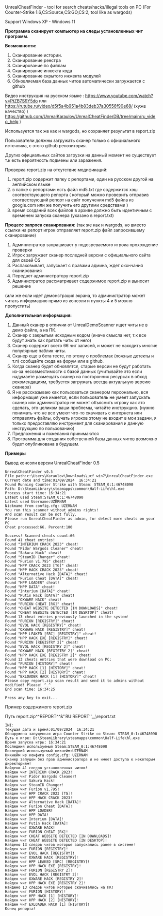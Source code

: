 UnrealCheatFinder - tool for search cheats/hacks/illegal tools on PC 
(For Counter-Strike 1.6,CS:Source,CS:GO,CS:2, tool like as wargods)

Support Windows XP - Windows 11

**Программа сканирует компьютер на следы установленных чит программ.**

**Возможности:**
1. Сканирование истории.
2. Сканирование реестра
3. Сканирование по файлам
4. Сканирование инжекта кода
5. Сканирование скрытого инжекта модулей
6. Обновляемая база данных читов автоматически загружается с github

Видео инструкция на русском языке : 
https://www.youtube.com/watch?v=PtZB7S9Y5do 
или https://rutube.ru/video/d5f5a4b951a4b83deb37a30556f90e68/ (хуже качество)
( https://github.com/UnrealKaraulov/UnrealCheatFinderDB/tree/main/ru_video_help )

Используется так же как и wargods, но сохраняет результат в report.zip

Пользователи должны загружать сканер только с официального источника, с этого github репозитория.

Других официальных сайтов загрузки на данный момент не существует т.к есть вероятность подмены или заражения.

Проверка report.zip на отсутствие модификаций:
1. report.zip содержит папку с репортами, один на русском другой на английском языке
2. в папке с репортами есть файл md5.txt где содержится хэш соотвествующего репорта
( который можно проверить отправив соотвествующий репорт на сайт получения md5 файла из google.com или же получить его другими средствами )
3. время созданий всех файлов в архиве должно быть идентичным с временем запуска сканера (указано в report.txt)



**Процесс запроса сканирования:**
(так же как и wargods, но вместо ссылки на репорт игрок отправляет report.zip файл запросившему сканирование)
1. Администратор запрашивает у подозреваемого игрока прохождение проверки
2. Игрок загружает сканер последней версии с официального сайта для своей OS
3. Распаковывает, запускает с правами админа, ждет окончания сканирования
4. Передает администратору report.zip
5. Администратор рассматривает содержимое report.zip и выносит решение
   
(или же если идет демонстрация экрана, то администратор может читать информацию прямо из консоли и пункты 4 и 5 можно пропустить)



**Дополнительная информация:**
1. Данный сканер в отличии от UnrealDemoScanner ищет читы не в демо файле, а на ПК.
2. Сканер с закрытым исходным кодом
(иначе смысла нет, т.к все будут знать как прятать читы от него)
4. Сканер содержит всего 66 чит записей, и может не находить многие популярные паблик читы.
5. Сканер еще в бета тесте, по этому о проблемах (ложные детекты и т.п) сообщайте сюда на форум или в github.
6. Когда сканер будет обновлятся, старые версии не будут работать из-за несовместимости с базой данных
(учитывайте это если надумаете размещать сканер на посторонних ресурсах в обход рекомендациям, требуется загружать всегда актуальную версию сканера)
7. Я не рассказываю как пользоваться сканером персонально, вся информация уже имеется, если пользователь не умеет запускать сканер или администратор не может объяснить игроку как это сделать, это целиком ваши проблемы, читайте инструкцию.
(нужно понимать что не все умеют что-то скачивать с интернета или отправлять файлы, обучать игроков этому не входит в мои задачи, я только предоставляю инструмент для сканирования и данную инструкцию по пользованию)
8. Предложения и пожелания принимаются
9. Программа для создания собственной базы данных читов возможно будет опубликована в будущем.

**Примеры**

Вывод консоли версии UnrealCheatFinder 0.5

```
UnrealCheatFinder v0.5
File path:c:\Users\Karaulov\Downloads\ucf_win7\UnrealCheatFinder.exe
Current date and time:01/09/2024  16:34:21
Found Running Counter Strike with Steam: STEAM_0:1:46748090
Path: D:\SteamLibrary\steamapps\common\Half-Life\hl.exe
Process start time: 16:34:21
Latest used Steam:STEAM_0:1:46748090
Latest used Username:UZERNAM
Nickname from config.cfg: UZERNAM
You run this scanner without admins rights!
And scan result can be not fully.
Please run UnrealCheatFinder as admin, for detect more cheats on your PC
Cheat processed:66. Percent:100

Success! Scanned cheats count:66
Found 41 cheat entries!
Found "INTERIUM CRACK 2023" cheat!
Found "Pidor Wargods Cleaner" cheat!
Found "Sakura Hack" cheat!
Found "SteamID Changer" cheat!
Found "Furion v1.795" cheat!
Found "HPP CRACK 2023 [TG]" cheat!
Found "HPP HACK CRACK 2023" cheat!
Found "Alternative Hack [DATA]" cheat!
Found "Furion Cheat [DATA]" cheat!
Found "HPP LOADER" cheat!
Found "HPP DATA" cheat!
Found "Interium [DATA]" cheat!
Found "Putin Hack [DATA]" cheat!
Found "OXWARE HACK" cheat!
Found "FURION CHEAT [RX]" cheat!
Found "CHEAT WEBSITE DETECTED [IN DOWNLOADS]" cheat!
Found "CHEAT WEBSITE DETECTED [IN DESKTOP]" cheat!
Found 13 cheat entries previously launched in the system!
Found "FURION [REGISTRY]" cheat!
Found "EVOL HACK [REGISTRY]" cheat!
Found "OXWARE HACK [REGISTRY]" cheat!
Found "HPP LEAKED [SRC] [REGISTRY]" cheat!
Found "HPP HACK EXE [REGISTRY]" cheat!
Found "FURION [REGISTRY 2]" cheat!
Found "EVOL HACK [REGISTRY 2]" cheat!
Found "OXWARE HACK [REGISTRY 2]" cheat!
Found "HPP HACK EXE [REGISTRY 2]" cheat!
Found 13 cheats entries that were download on PC:
Found "FURION [HISTORY]" cheat!
Found "HPP HACK [1] [HISTORY]" cheat!
Found "HPP HACK [2] [HISTORY]" cheat!
Found "EXLOADER HACK [1] [HISTORY]" cheat!
Please copy report.zip scan result and send it to admins without modified! Please! ^_^
End scan time: 16:34:25

Press any key to exit...
```

Пример содержимого report.zip

Путь report.zip\^^REPORT^^\&''RU REPORT''__\report.txt
```
INI:
Текущая дата и время:01/09/2024  16:34:21
Обнаружена запущенная игра Counter Strike со Steam: STEAM_0:1:46748090
Путь к игре: D:\SteamLibrary\steamapps\common\Half-Life\hl.exe
Время запуска игры: 16:34:21
Последний используемый Steam:STEAM_0:1:46748090
Последний используемый никнейм:UZERNAM
Никнейм из конфига config.cfg: UZERNAM
Сканер запущен без прав администратора и не имеет доступа к некоторым директориям!
Найдено 41 следов установленных читов!
Найден чит INTERIUM CRACK 2023!
Найден чит Pidor Wargods Cleaner!
Найден чит Sakura Hack!
Найден чит SteamID Changer!
Найден чит Furion v1.795!
Найден чит HPP CRACK 2023 [TG]!
Найден чит HPP HACK CRACK 2023!
Найден чит Alternative Hack [DATA]!
Найден чит Furion Cheat [DATA]!
Найден чит HPP LOADER!
Найден чит HPP DATA!
Найден чит Interium [DATA]!
Найден чит Putin Hack [DATA]!
Найден чит OXWARE HACK!
Найден чит FURION CHEAT [RX]!
Найден чит CHEAT WEBSITE DETECTED [IN DOWNLOADS]!
Найден чит CHEAT WEBSITE DETECTED [IN DESKTOP]!
Найдено 13 следов читов которые запускались ранее в системе!
Найден чит FURION [REGISTRY]!
Найден чит EVOL HACK [REGISTRY]!
Найден чит OXWARE HACK [REGISTRY]!
Найден чит HPP LEAKED [SRC] [REGISTRY]!
Найден чит HPP HACK EXE [REGISTRY]!
Найден чит FURION [REGISTRY 2]!
Найден чит EVOL HACK [REGISTRY 2]!
Найден чит OXWARE HACK [REGISTRY 2]!
Найден чит HPP HACK EXE [REGISTRY 2]!
Найдено 13 следов читов которые скачивались на ПК!
Найден чит FURION [HISTORY]!
Найден чит HPP HACK [1] [HISTORY]!
Найден чит HPP HACK [2] [HISTORY]!
Найден чит EXLOADER HACK [1] [HISTORY]!
Конец репорта!
```
